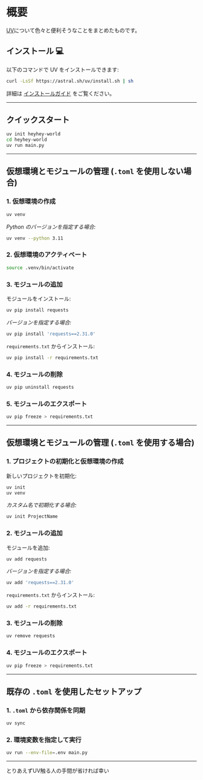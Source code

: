 # 概要

[UV](https://docs.astral.sh/uv/)について色々と便利そうなことをまとめたものです。
<!-- とにかくpipを使っていたものとしては、高速なのでありがたい。 -->

## インストール 💻

以下のコマンドで UV をインストールできます:

```bash
curl -LsSf https://astral.sh/uv/install.sh | sh
```

詳細は [インストールガイド](https://docs.astral.sh/uv/getting-started/installation/) をご覧ください。

---

## クイックスタート

```bash
uv init heyhey-world
cd heyhey-world
uv run main.py
```

---

## 仮想環境とモジュールの管理 (`.toml` を使用しない場合)

### 1. 仮想環境の作成

```bash
uv venv
```

*Python のバージョンを指定する場合:*

```bash
uv venv --python 3.11
```

### 2. 仮想環境のアクティベート

```bash
source .venv/bin/activate
```

### 3. モジュールの追加

モジュールをインストール:

```bash
uv pip install requests
```

*バージョンを指定する場合:*

```bash
uv pip install 'requests==2.31.0'
```

`requirements.txt` からインストール:

```bash
uv pip install -r requirements.txt
```

### 4. モジュールの削除

```bash
uv pip uninstall requests
```

### 5. モジュールのエクスポート

```bash
uv pip freeze > requirements.txt
```

---

## 仮想環境とモジュールの管理 (`.toml` を使用する場合)

### 1. プロジェクトの初期化と仮想環境の作成

新しいプロジェクトを初期化:

```bash
uv init
uv venv
```

*カスタム名で初期化する場合:*

```bash
uv init ProjectName
```

### 2. モジュールの追加

モジュールを追加:

```bash
uv add requests
```

*バージョンを指定する場合:*

```bash
uv add 'requests==2.31.0'
```

`requirements.txt` からインストール:

```bash
uv add -r requirements.txt
```

### 3. モジュールの削除

```bash
uv remove requests
```

### 4. モジュールのエクスポート

```bash
uv pip freeze > requirements.txt
```

---

## 既存の `.toml` を使用したセットアップ

###  1. `.toml` から依存関係を同期

```bash
uv sync
```

### 2. 環境変数を指定して実行

```bash
uv run --env-file=.env main.py
```

---

とりあえずUV触る人の手間が省ければ幸い